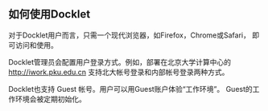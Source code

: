 ## 如何使用Docklet ##

对于Docklet用户而言，只需一个现代浏览器，如Firefox，Chrome或Safari，
即可访问和使用。

Docklet管理员会配置用户登录方式。例如，部署在北京大学计算中心的 
http://iwork.pku.edu.cn 支持北大帐号登录和内部帐号登录两种方式。

Docklet也支持 Guest 帐号。用户可以用Guest账户体验“工作环境”。
Guest的工作环境会被定期初始化。

